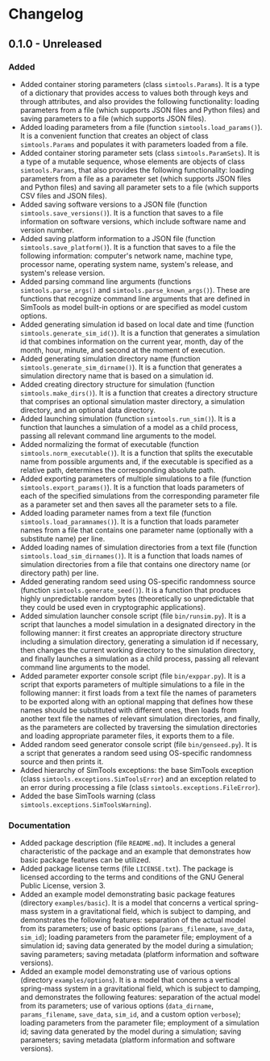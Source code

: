 Changelog
=========

0.1.0 - Unreleased
------------------

### Added

- Added container storing parameters (class `simtools.Params`). It is a type of
  a dictionary that provides access to values both through keys and through
  attributes, and also provides the following functionality: loading parameters
  from a file (which supports JSON files and Python files) and saving
  parameters to a file (which supports JSON files).
- Added loading parameters from a file (function `simtools.load_params()`). It
  is a convenient function that creates an object of class `simtools.Params`
  and populates it with parameters loaded from a file.
- Added container storing parameter sets (class `simtools.ParamSets`). It is a
  type of a mutable sequence, whose elements are objects of class
  `simtools.Params`, that also provides the following functionality: loading
  parameters from a file as a parameter set (which supports JSON files and
  Python files) and saving all parameter sets to a file (which supports CSV
  files and JSON files).
- Added saving software versions to a JSON file (function
  `simtools.save_versions()`). It is a function that saves to a file
  information on software versions, which include software name and version
  number.
- Added saving platform information to a JSON file (function
  `simtools.save_platform()`). It is a function that saves to a file the
  following information: computer's network name, machine type, processor name,
  operating system name, system's release, and system's release version.
- Added parsing command line arguments (functions `simtools.parse_args()` and
  `simtools.parse_known_args()`). These are functions that recognize command
  line arguments that are defined in SimTools as model built-in options or are
  specified as model custom options.
- Added generating simulation id based on local date and time (function
  `simtools.generate_sim_id()`). It is a function that generates a simulation
  id that combines information on the current year, month, day of the month,
  hour, minute, and second at the moment of execution.
- Added generating simulation directory name (function
  `simtools.generate_sim_dirname()`). It is a function that generates a
  simulation directory name that is based on a simulation id.
- Added creating directory structure for simulation (function
  `simtools.make_dirs()`). It is a function that creates a directory structure
  that comprises an optional simulation master directory, a simulation
  directory, and an optional data directory.
- Added launching simulation (function `simtools.run_sim()`). It is a function
  that launches a simulation of a model as a child process, passing all
  relevant command line arguments to the model.
- Added normalizing the format of executable (function
  `simtools.norm_executable()`). It is a function that splits the executable
  name from possible arguments and, if the executable is specified as a
  relative path, determines the corresponding absolute path.
- Added exporting parameters of multiple simulations to a file (function
  `simtools.export_params()`). It is a function that loads parameters of each
  of the specified simulations from the corresponding parameter file as a
  parameter set and then saves all the parameter sets to a file.
- Added loading parameter names from a text file (function
  `simtools.load_paramnames()`). It is a function that loads parameter names
  from a file that contains one parameter name (optionally with a substitute
  name) per line.
- Added loading names of simulation directories from a text file (function
  `simtools.load_sim_dirnames()`). It is a function that loads names of
  simulation directories from a file that contains one directory name (or
  directory path) per line.
- Added generating random seed using OS-specific randomness source (function
  `simtools.generate_seed()`). It is a function that produces highly
  unpredictable random bytes (theoretically so unpredictable that they could be
  used even in cryptographic applications).
- Added simulation launcher console script (file `bin/runsim.py`). It is a
  script that launches a model simulation in a designated directory in the
  following manner: it first creates an appropriate directory structure
  including a simulation directory, generating a simulation id if necessary,
  then changes the current working directory to the simulation directory, and
  finally launches a simulation as a child process, passing all relevant
  command line arguments to the model.
- Added parameter exporter console script (file `bin/exppar.py`). It is a
  script that exports parameters of multiple simulations to a file in the
  following manner: it first loads from a text file the names of parameters to
  be exported along with an optional mapping that defines how these names
  should be substituted with different ones, then loads from another text file
  the names of relevant simulation directories, and finally, as the parameters
  are collected by traversing the simulation directories and loading
  appropriate parameter files, it exports them to a file.
- Added random seed generator console script (file `bin/genseed.py`). It is a
  script that generates a random seed using OS-specific randomness source and
  then prints it.
- Added hierarchy of SimTools exceptions: the base SimTools exception (class
  `simtools.exceptions.SimToolsError`) and an exception related to an error
  during processing a file (class `simtools.exceptions.FileError`).
- Added the base SimTools warning (class
  `simtools.exceptions.SimToolsWarning`).

### Documentation

- Added package description (file `README.md`). It includes a general
  characteristic of the package and an example that demonstrates how basic
  package features can be utilized.
- Added package license terms (file `LICENSE.txt`). The package is licensed
  according to the terms and conditions of the GNU General Public License,
  version 3.
- Added an example model demonstrating basic package features (directory
  `examples/basic`). It is a model that concerns a vertical spring-mass system
  in a gravitational field, which is subject to damping, and demonstrates the
  following features: separation of the actual model from its parameters; use
  of basic options (`params_filename`, `save_data`, `sim_id`); loading
  parameters from the parameter file; employment of a simulation id; saving
  data generated by the model during a simulation; saving parameters; saving
  metadata (platform information and software versions).
- Added an example model demonstrating use of various options (directory
  `examples/options`). It is a model that concerns a vertical spring-mass
  system in a gravitational field, which is subject to damping, and
  demonstrates the following features: separation of the actual model from its
  parameters; use of various options (`data_dirname`, `params_filename`,
  `save_data`, `sim_id`, and a custom option `verbose`); loading parameters
  from the parameter file; employment of a simulation id; saving data generated
  by the model during a simulation; saving parameters; saving metadata
  (platform information and software versions).
